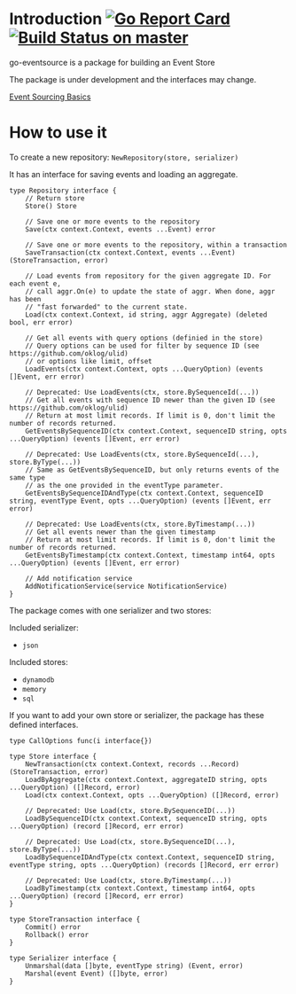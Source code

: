 # Introduction [![Go Report Card](https://goreportcard.com/badge/github.com/SKF/go-eventsource)](https://goreportcard.com/report/github.com/SKF/go-eventsource) [![Build Status on master](https://travis-ci.org/SKF/go-eventsource.svg?branch=master)](https://travis-ci.org/SKF/go-eventsource)

go-eventsource is a package for building an Event Store

The package is under development and the interfaces may change.

[Event Sourcing Basics](http://eventstore.org.s3-website.eu-west-2.amazonaws.com/docs/event-sourcing-basics)

# How to use it

To create a new repository:
`NewRepository(store, serializer)`

It has an interface for saving events and loading an aggregate.

```
type Repository interface {
	// Return store
	Store() Store

	// Save one or more events to the repository
	Save(ctx context.Context, events ...Event) error

	// Save one or more events to the repository, within a transaction
	SaveTransaction(ctx context.Context, events ...Event) (StoreTransaction, error)

	// Load events from repository for the given aggregate ID. For each event e,
	// call aggr.On(e) to update the state of aggr. When done, aggr has been
	// "fast forwarded" to the current state.
	Load(ctx context.Context, id string, aggr Aggregate) (deleted bool, err error)

	// Get all events with query options (definied in the store)
	// Query options can be used for filter by sequence ID (see https://github.com/oklog/ulid)
	// or options like limit, offset
	LoadEvents(ctx context.Context, opts ...QueryOption) (events []Event, err error)

	// Deprecated: Use LoadEvents(ctx, store.BySequenceId(...))
	// Get all events with sequence ID newer than the given ID (see https://github.com/oklog/ulid)
	// Return at most limit records. If limit is 0, don't limit the number of records returned.
	GetEventsBySequenceID(ctx context.Context, sequenceID string, opts ...QueryOption) (events []Event, err error)

	// Deprecated: Use LoadEvents(ctx, store.BySequenceId(...), store.ByType(...))
	// Same as GetEventsBySequenceID, but only returns events of the same type
	// as the one provided in the eventType parameter.
	GetEventsBySequenceIDAndType(ctx context.Context, sequenceID string, eventType Event, opts ...QueryOption) (events []Event, err error)

	// Deprecated: Use LoadEvents(ctx, store.ByTimestamp(...))
	// Get all events newer than the given timestamp
	// Return at most limit records. If limit is 0, don't limit the number of records returned.
	GetEventsByTimestamp(ctx context.Context, timestamp int64, opts ...QueryOption) (events []Event, err error)

	// Add notification service
	AddNotificationService(service NotificationService)
}
```

The package comes with one serializer and two stores:

Included serializer:

- `json`

Included stores:

- `dynamodb`
- `memory`
- `sql`

If you want to add your own store or serializer, the package has these defined interfaces.

```
type CallOptions func(i interface{})

type Store interface {
	NewTransaction(ctx context.Context, records ...Record) (StoreTransaction, error)
	LoadByAggregate(ctx context.Context, aggregateID string, opts ...QueryOption) ([]Record, error)
	Load(ctx context.Context, opts ...QueryOption) ([]Record, error)

	// Deprecated: Use Load(ctx, store.BySequenceID(...))
	LoadBySequenceID(ctx context.Context, sequenceID string, opts ...QueryOption) (record []Record, err error)

	// Deprecated: Use Load(ctx, store.BySequenceID(...), store.ByType(...))
	LoadBySequenceIDAndType(ctx context.Context, sequenceID string, eventType string, opts ...QueryOption) (records []Record, err error)

	// Deprecated: Use Load(ctx, store.ByTimestamp(...))
	LoadByTimestamp(ctx context.Context, timestamp int64, opts ...QueryOption) (record []Record, err error)
}

type StoreTransaction interface {
	Commit() error
	Rollback() error
}
```

```
type Serializer interface {
	Unmarshal(data []byte, eventType string) (Event, error)
	Marshal(event Event) ([]byte, error)
}
```
